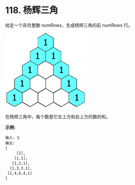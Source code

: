 # 118. 杨辉三角

给定一个非负整数 numRows，生成杨辉三角的前 numRows 行。

![pascalstriangle](https://github.com/alandtsang/leetcode-go/blob/master/pic/PascalTriangle.gif)

在杨辉三角中，每个数是它左上方和右上方的数的和。

**示例:**
```
输入: 5
输出:
[
     [1],
    [1,1],
   [1,2,1],
  [1,3,3,1],
 [1,4,6,4,1]
]
```
